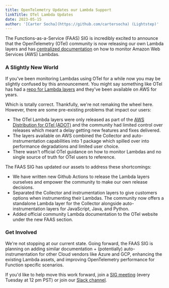 ```yaml
---
title: OpenTelemetry Updates our Lambda Support
linkTitle: OTel Lambda Updates
date: 2023-05-15
author: '[Carter Socha](https://github.com/cartersocha) (Lightstep)'
---
```


The Functions-as-a-Service (FAAS) SIG is incredibly excited to announce that the
OpenTelemetry (OTel) community is now releasing our own Lambda layers and has
[centralized documentation](https://opentelemetry.io/docs/faas/) on how to
monitor Amazon Web Services (AWS) Lambdas.

### A Slightly New World

If you've been monitoring Lambdas using OTel for a while now you may be slightly
confused by this announcement. You might say something like OTel has had a
[repo for Lambda layers](https://github.com/open-telemetry/opentelemetry-lambda)
and they've been available on AWS for years.

Which is totally correct. Thankfully, we're not remaking the wheel here.
However, there are some pre-existing problems that impact our users:

- The OTel Lambda layers were only released as part of the
  [AWS Distribution for OTel (ADOT)](https://aws-otel.github.io/) and the
  community had limited control over releases which meant a delay getting new
  features and fixes delivered.
- The layers available on AWS combined the Collector and auto-instrumentation
  capabilities into 1 package which spilled over into performance degradations
  and limited user choice.
- There wasn't official OTel guidance on how to monitor Lambdas and no single
  source of truth for OTel users to reference.

The FAAS SIG has updated our assets to address these shortcomings:

- We have written new Github Actions to release the Lambda layers ourselves and
  empower the community to make our own release decisions.
- Separated the Collector and instrumentation layers to give customers options
  when instrumenting their Lambdas. The community now offers a standalone Lambda
  layer for the Collector alongside auto-instrumentation layers for JavaScript,
  Java, and Python.
- Added official community Lambda documentation to the OTel website under the
  new FAAS section.

### Get Involved

We're not stopping at our current state. Going forward, the FAAS SIG is planning
on adding similar documentation + (potentially) auto-instrumentation for other
Cloud vendors like Azure and GCP, enhancing the existing Lambda assets, and
improving OpenTelemetry performance for Function specific scenarios.

If you'd like to help move this work forward, join a
[SIG meeting](https://github.com/open-telemetry/community#implementation-sigs)
(every Tuesday at 12 pm PST) or join our
[Slack channel](https://cloud-native.slack.com/archives/C04HVBETC9Z).
